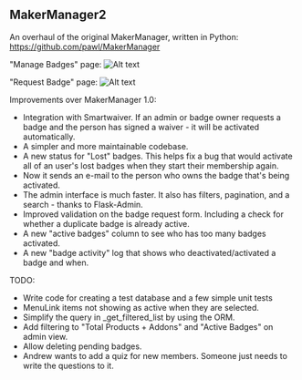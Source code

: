 MakerManager2
---

An overhaul of the original MakerManager, written in Python: https://github.com/pawl/MakerManager

"Manage Badges" page:
![Alt text](https://github.com/pawl/MakerManager2/blob/master/screenshots/makermanager.png "Manage Badges Page")

"Request Badge" page:
![Alt text](https://github.com/pawl/MakerManager2/blob/master/screenshots/badge_request.png "Manage Badges Page")

Improvements over MakerManager 1.0:
* Integration with Smartwaiver. If an admin or badge owner requests a badge and the person has signed a waiver - it will be activated automatically.
* A simpler and more maintainable codebase.
* A new status for "Lost" badges. This helps fix a bug that would activate all of an user's lost badges when they start their membership again.
* Now it sends an e-mail to the person who owns the badge that's being activated.
* The admin interface is much faster. It also has filters, pagination, and a search - thanks to Flask-Admin.
* Improved validation on the badge request form. Including a check for whether a duplicate badge is already active.
* A new "active badges" column to see who has too many badges activated.
* A new "badge activity" log that shows who deactivated/activated a badge and when.

TODO:
* Write code for creating a test database and a few simple unit tests
* MenuLink items not showing as active when they are selected.
* Simplify the query in _get_filtered_list by using the ORM.
* Add filtering to "Total Products + Addons" and "Active Badges" on admin view.
* Allow deleting pending badges.
* Andrew wants to add a quiz for new members. Someone just needs to write the questions to it.
